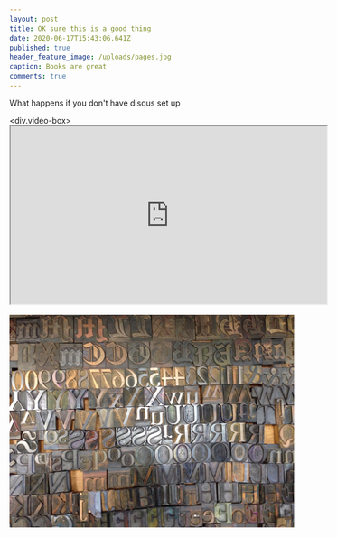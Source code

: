 ```yaml
---
layout: post
title: OK sure this is a good thing
date: 2020-06-17T15:43:06.641Z
published: true
header_feature_image: /uploads/pages.jpg
caption: Books are great
comments: true
---
```

What happens if you don't have disqus set up

<div.video-box><iframe width="560" height="315" src="https://www.youtube.com/embed/dxQtlNQlwo?rel=0" allow="accelerometer; autoplay; encrypted-media; gyroscope; picture-in-picture" allowfullscreen></iframe></div>

![](/uploads/type.jpg)